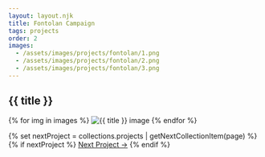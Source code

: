 ```yaml
---
layout: layout.njk
title: Fontolan Campaign
tags: projects
order: 2
images:
  - /assets/images/projects/fontolan/1.png
  - /assets/images/projects/fontolan/2.png
  - /assets/images/projects/fontolan/3.png
---
```


<h2>{{ title }}</h2>

{% for img in images %}
  <img src="{{ img }}" alt="{{ title }} image">
{% endfor %}

{% set nextProject = collections.projects | getNextCollectionItem(page) %}
{% if nextProject %}
  <a href="{{ nextProject.url }}">Next Project →</a>
{% endif %}